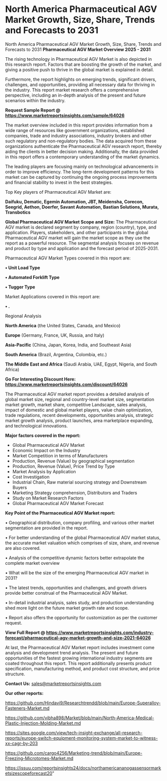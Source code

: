# North America Pharmaceutical AGV Market Growth, Size, Share, Trends and Forecasts to 2031
North America Pharmaceutical AGV Market Growth, Size, Share, Trends and Forecasts to 2031
<Strong> Pharmaceutical AGV Market Overview 2025 - 2031</strong>

The rising technology in Pharmaceutical AGV Market is also depicted in this research report. Factors that are boosting the growth of the market, and giving a positive push to thrive in the global market is explained in detail.

Furthermore, the report highlights on emerging trends, significant drivers, challenges, and opportunities, providing all necessary data for thriving in the industry. This report market research offers a comprehensive perspective, including an in-depth analysis of the present and future scenarios within the industry.

<strong>Request Sample Report @ <a href=https://www.marketreportsinsights.com/sample/64026>https://www.marketreportsinsights.com/sample/64026</a></strong>

The market overview included in this report provides information from a wide range of resources like government organizations, established companies, trade and industry associations, industry brokers and other such regulatory and non-regulatory bodies. The data acquired from these organizations authenticate the Pharmaceutical AGV research report, thereby aiding the clients in better decision making. Additionally, the data provided in this report offers a contemporary understanding of the market dynamics.

The leading players are focusing mainly on technological advancements in order to improve efficiency. The long-term development patterns for this market can be captured by continuing the ongoing process improvements and financial stability to invest in the best strategies.

Top Key players of Pharmaceutical AGV Market are:

<strong>Daifuku, Dematic, Egemin Automation, JBT, Meidensha, Corecon, Seegrid, Aethon, Doerfer, Savant Automation, Bastian Solutions, Murata, Transbotics</strong>

<strong><b>Global Pharmaceutical AGV Market Scope and Size:</b></strong>
The Pharmaceutical AGV market is declared segment by company, region (country), type, and application. Players, stakeholders, and other participants in the global Pharmaceutical AGV market will gain the market scope as they use the report as a powerful resource. The segmental analysis focuses on revenue and product by type and application and the forecast period of 2025-2031.

Pharmaceutical AGV Market Types covered in this report are:

<strong>• Unit Load Type

• Automated Forklift Type

• Tugger Type</strong>

Market Applications covered in this report are:

<strong>• .</strong> 

Regional Analysis

<strong>North America</strong> (the United States, Canada, and Mexico)

<strong>Europe</strong> (Germany, France, UK, Russia, and Italy)

<strong>Asia-Pacific</strong> (China, Japan, Korea, India, and Southeast Asia)

<strong>South America</strong> (Brazil, Argentina, Colombia, etc.)

<strong>The Middle East and Africa</strong> (Saudi Arabia, UAE, Egypt, Nigeria, and South Africa)

<strong>Go For Interesting Discount Here: <a href=https://www.marketreportsinsights.com/discount/64026>https://www.marketreportsinsights.com/discount/64026</a></strong>

The Pharmaceutical AGV market report provides a detailed analysis of global market size, regional and country-level market size, segmentation market growth, market share, competitive Landscape, sales analysis, impact of domestic and global market players, value chain optimization, trade regulations, recent developments, opportunities analysis, strategic market growth analysis, product launches, area marketplace expanding, and technological innovations.

<strong><b>Major factors covered in the report:</b></strong>
<ul>
  <li>Global Pharmaceutical AGV Market </li>
  <li>Economic Impact on the Industry</li>
  <li>Market Competition in terms of Manufacturers</li>
  <li>Production, Revenue (Value) by geographical segmentation</li>
  <li>Production, Revenue (Value), Price Trend by Type</li>
  <li>Market Analysis by Application</li>
  <li>Cost Investigation</li>
  <li>Industrial Chain, Raw material sourcing strategy and Downstream Buyers</li>
  <li>Marketing Strategy comprehension, Distributors and Traders</li>
  <li>Study on Market Research Factors</li>
  <li>Global Pharmaceutical AGV Market Forecast</li>
</ul>

<strong><b>Key Point of the Pharmaceutical AGV Market report:</b></strong>

• Geographical distribution, company profiling, and various other market segmentation are provided in the report.

• For better understanding of the global Pharmaceutical AGV market status, the accurate market valuation which comprises of size, share, and revenue are also covered.

• Analysis of the competitive dynamic factors better extrapolate the complete market overview

• What will be the size of the emerging Pharmaceutical AGV market in 2031?

• The latest trends, opportunities and challenges, and growth drivers provide better construal of the Pharmaceutical AGV Market.

• In-detail industrial analysis, sales study, and production understanding shed more light on the future market growth rate and scope.

• Report also offers the opportunity for customization as per the customer request.

<strong><b>View Full Report @ <a href=https://www.marketreportsinsights.com/industry-forecast/pharmaceutical-agv-market-growth-and-size-2021-64026>https://www.marketreportsinsights.com/industry-forecast/pharmaceutical-agv-market-growth-and-size-2021-64026</a></b></strong>


At last, the Pharmaceutical AGV Market report includes investment come analysis and development trend analysis. The present and future opportunities of the fastest growing international industry segments are coated throughout this report. This report additionally presents product specification, manufacturing method, and product cost structure, and price structure.

<strong>Contact Us:</strong>
sales@marketreportsinsights.com

<strong>Our other reports:</strong>

<a href=https://github.com/Hindavi9/Researchtrendd/blob/main/Europe-Superalloy-Fasteners-Market.md>https://github.com/Hindavi9/Researchtrendd/blob/main/Europe-Superalloy-Fasteners-Market.md</a>

<a href=https://github.com/vibha898/Market/blob/main/North-America-Medical-Plastic-Injection-Molding-Market.md>https://github.com/vibha898/Market/blob/main/North-America-Medical-Plastic-Injection-Molding-Market.md</a>

<a href=https://sites.google.com/view/tech-insight-exchange/all-research-reports/europe-switch-equipment-monitoring-system-market-to-witness-xx-cagr-by-203>https://sites.google.com/view/tech-insight-exchange/all-research-reports/europe-switch-equipment-monitoring-system-market-to-witness-xx-cagr-by-203</a>

<a href=https://github.com/cargo4256/Marketing-trend/blob/main/Europe-Freezing-Microtomes-Market.md>https://github.com/cargo4256/Marketing-trend/blob/main/Europe-Freezing-Microtomes-Market.md</a>

<a href=https://issuu.com/reportsinsights24/docs/northamericananogassensormarketsizescopeforecast20>https://issuu.com/reportsinsights24/docs/northamericananogassensormarketsizescopeforecast20</a>"
